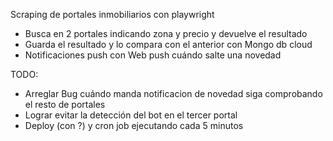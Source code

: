 Scraping de portales inmobiliarios con playwright

- Busca en 2 portales indicando zona y precio y devuelve el resultado
- Guarda el resultado y lo compara con el anterior con Mongo db cloud
- Notificaciones push con Web push cuándo salte una novedad

TODO:

- Arreglar Bug cuándo manda notificacion de novedad siga comprobando el resto de portales
- Lograr evitar la detección del bot en el tercer portal
- Deploy (con ?) y cron job ejecutando cada 5 minutos
